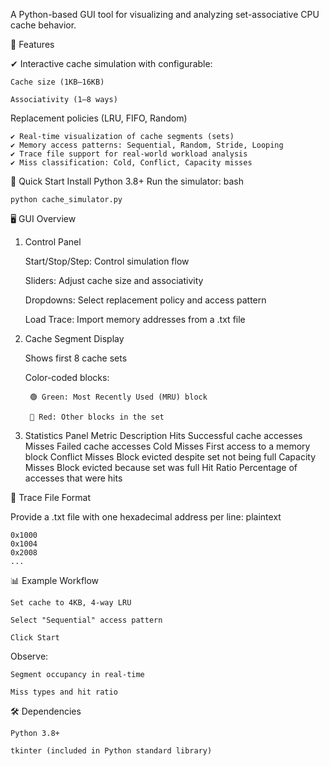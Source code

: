 A Python-based GUI tool for visualizing and analyzing set-associative CPU cache behavior.

📌 Features

✔ Interactive cache simulation with configurable:

    Cache size (1KB–16KB)

    Associativity (1–8 ways)

Replacement policies (LRU, FIFO, Random)

    ✔ Real-time visualization of cache segments (sets)
    ✔ Memory access patterns: Sequential, Random, Stride, Looping
    ✔ Trace file support for real-world workload analysis
    ✔ Miss classification: Cold, Conflict, Capacity misses

🚀 Quick Start
    Install Python 3.8+
    Run the simulator:
    bash

    python cache_simulator.py

🖥️ GUI Overview
1. Control Panel

    Start/Stop/Step: Control simulation flow

    Sliders: Adjust cache size and associativity

    Dropdowns: Select replacement policy and access pattern

    Load Trace: Import memory addresses from a .txt file

2. Cache Segment Display

    Shows first 8 cache sets

    Color-coded blocks:

        🟢 Green: Most Recently Used (MRU) block

        🔴 Red: Other blocks in the set

3. Statistics Panel
Metric	Description
Hits	Successful cache accesses
Misses	Failed cache accesses
Cold Misses	First access to a memory block
Conflict Misses	Block evicted despite set not being full
Capacity Misses	Block evicted because set was full
Hit Ratio	Percentage of accesses that were hits

📂 Trace File Format

Provide a .txt file with one hexadecimal address per line:
plaintext

    0x1000  
    0x1004  
    0x2008  
    ...  

📊 Example Workflow

    Set cache to 4KB, 4-way LRU
    
    Select "Sequential" access pattern
    
    Click Start

Observe:

    Segment occupancy in real-time
    
    Miss types and hit ratio

🛠️ Dependencies

    Python 3.8+

    tkinter (included in Python standard library)
